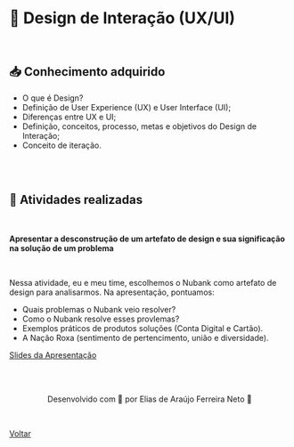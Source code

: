 <h1> 🎨 Design de Interação (UX/UI) </h1>

<br>

<h2> 📥 Conhecimento adquirido </h2>

- O que é Design?
- Definição de User Experience (UX) e User Interface (UI);
- Diferenças entre UX e UI;
- Definição, conceitos, processo, metas e objetivos do Design de Interação;
- Conceito de iteração.

<br><br>

<h2> 📝 Atividades realizadas </h2>

<br>

<strong>Apresentar a desconstrução de um artefato de design e sua significação na solução de um problema </strong>

<br>

<p>Nessa atividade, eu e meu time, escolhemos o Nubank como artefato de design para analisarmos. Na apresentação, pontuamos: </p>
<ul>
  <li>Quais problemas o Nubank veio resolver?</li>
  <li>Como o Nubank resolve esses provlemas?</li>
  <li>Exemplos práticos de produtos soluções (Conta Digital e Cartão).</li>
  <li>A Nação Roxa (sentimento de pertencimento, união e diversidade).</li>
</ul>

<a href="https://www.canva.com/design/DAE7oZy9i9g/GSCnf5zW89llxs26OFRIgQ/view?utm_content=DAE7oZy9i9g&utm_campaign=designshare&utm_medium=link&utm_source=publishsharelink">Slides da Apresentação</a>

<br>
<br>

<p align="center"> Desenvolvido com 💜 por Elias de Araújo Ferreira Neto 👋 <p>

<br>

<a href="./stage01.md">Voltar</a>
